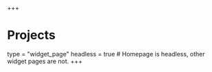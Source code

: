 +++
# Projects
type = "widget_page"
headless = true  # Homepage is headless, other widget pages are not.
+++
